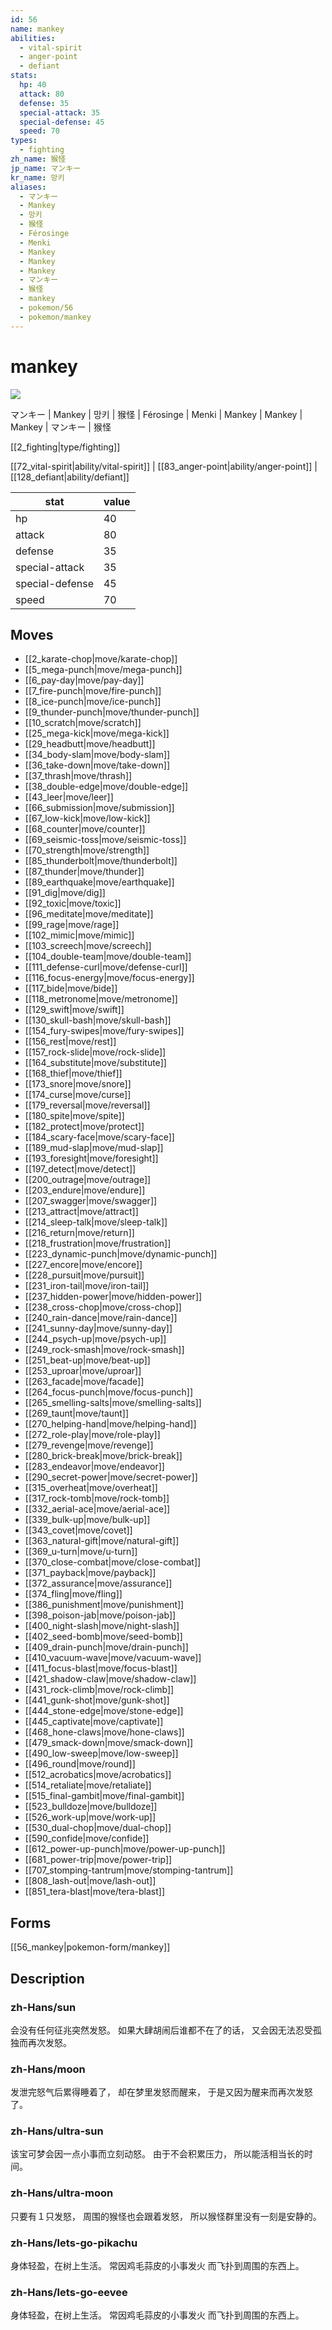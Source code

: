 ```yaml
---
id: 56
name: mankey
abilities:
  - vital-spirit
  - anger-point
  - defiant
stats:
  hp: 40
  attack: 80
  defense: 35
  special-attack: 35
  special-defense: 45
  speed: 70
types:
  - fighting
zh_name: 猴怪
jp_name: マンキー
kr_name: 망키
aliases:
  - マンキー
  - Mankey
  - 망키
  - 猴怪
  - Férosinge
  - Menki
  - Mankey
  - Mankey
  - Mankey
  - マンキー
  - 猴怪
  - mankey
  - pokemon/56
  - pokemon/mankey
---
```

# mankey

![](https://raw.githubusercontent.com/PokeAPI/sprites/master/sprites/pokemon/56.png)

マンキー | Mankey | 망키 | 猴怪 | Férosinge | Menki | Mankey | Mankey | Mankey | マンキー | 猴怪

[[2_fighting|type/fighting]]

[[72_vital-spirit|ability/vital-spirit]] | [[83_anger-point|ability/anger-point]] | [[128_defiant|ability/defiant]]

|stat|value|
|---|---|
|hp|40|
|attack|80|
|defense|35|
|special-attack|35|
|special-defense|45|
|speed|70|


## Moves

- [[2_karate-chop|move/karate-chop]]
- [[5_mega-punch|move/mega-punch]]
- [[6_pay-day|move/pay-day]]
- [[7_fire-punch|move/fire-punch]]
- [[8_ice-punch|move/ice-punch]]
- [[9_thunder-punch|move/thunder-punch]]
- [[10_scratch|move/scratch]]
- [[25_mega-kick|move/mega-kick]]
- [[29_headbutt|move/headbutt]]
- [[34_body-slam|move/body-slam]]
- [[36_take-down|move/take-down]]
- [[37_thrash|move/thrash]]
- [[38_double-edge|move/double-edge]]
- [[43_leer|move/leer]]
- [[66_submission|move/submission]]
- [[67_low-kick|move/low-kick]]
- [[68_counter|move/counter]]
- [[69_seismic-toss|move/seismic-toss]]
- [[70_strength|move/strength]]
- [[85_thunderbolt|move/thunderbolt]]
- [[87_thunder|move/thunder]]
- [[89_earthquake|move/earthquake]]
- [[91_dig|move/dig]]
- [[92_toxic|move/toxic]]
- [[96_meditate|move/meditate]]
- [[99_rage|move/rage]]
- [[102_mimic|move/mimic]]
- [[103_screech|move/screech]]
- [[104_double-team|move/double-team]]
- [[111_defense-curl|move/defense-curl]]
- [[116_focus-energy|move/focus-energy]]
- [[117_bide|move/bide]]
- [[118_metronome|move/metronome]]
- [[129_swift|move/swift]]
- [[130_skull-bash|move/skull-bash]]
- [[154_fury-swipes|move/fury-swipes]]
- [[156_rest|move/rest]]
- [[157_rock-slide|move/rock-slide]]
- [[164_substitute|move/substitute]]
- [[168_thief|move/thief]]
- [[173_snore|move/snore]]
- [[174_curse|move/curse]]
- [[179_reversal|move/reversal]]
- [[180_spite|move/spite]]
- [[182_protect|move/protect]]
- [[184_scary-face|move/scary-face]]
- [[189_mud-slap|move/mud-slap]]
- [[193_foresight|move/foresight]]
- [[197_detect|move/detect]]
- [[200_outrage|move/outrage]]
- [[203_endure|move/endure]]
- [[207_swagger|move/swagger]]
- [[213_attract|move/attract]]
- [[214_sleep-talk|move/sleep-talk]]
- [[216_return|move/return]]
- [[218_frustration|move/frustration]]
- [[223_dynamic-punch|move/dynamic-punch]]
- [[227_encore|move/encore]]
- [[228_pursuit|move/pursuit]]
- [[231_iron-tail|move/iron-tail]]
- [[237_hidden-power|move/hidden-power]]
- [[238_cross-chop|move/cross-chop]]
- [[240_rain-dance|move/rain-dance]]
- [[241_sunny-day|move/sunny-day]]
- [[244_psych-up|move/psych-up]]
- [[249_rock-smash|move/rock-smash]]
- [[251_beat-up|move/beat-up]]
- [[253_uproar|move/uproar]]
- [[263_facade|move/facade]]
- [[264_focus-punch|move/focus-punch]]
- [[265_smelling-salts|move/smelling-salts]]
- [[269_taunt|move/taunt]]
- [[270_helping-hand|move/helping-hand]]
- [[272_role-play|move/role-play]]
- [[279_revenge|move/revenge]]
- [[280_brick-break|move/brick-break]]
- [[283_endeavor|move/endeavor]]
- [[290_secret-power|move/secret-power]]
- [[315_overheat|move/overheat]]
- [[317_rock-tomb|move/rock-tomb]]
- [[332_aerial-ace|move/aerial-ace]]
- [[339_bulk-up|move/bulk-up]]
- [[343_covet|move/covet]]
- [[363_natural-gift|move/natural-gift]]
- [[369_u-turn|move/u-turn]]
- [[370_close-combat|move/close-combat]]
- [[371_payback|move/payback]]
- [[372_assurance|move/assurance]]
- [[374_fling|move/fling]]
- [[386_punishment|move/punishment]]
- [[398_poison-jab|move/poison-jab]]
- [[400_night-slash|move/night-slash]]
- [[402_seed-bomb|move/seed-bomb]]
- [[409_drain-punch|move/drain-punch]]
- [[410_vacuum-wave|move/vacuum-wave]]
- [[411_focus-blast|move/focus-blast]]
- [[421_shadow-claw|move/shadow-claw]]
- [[431_rock-climb|move/rock-climb]]
- [[441_gunk-shot|move/gunk-shot]]
- [[444_stone-edge|move/stone-edge]]
- [[445_captivate|move/captivate]]
- [[468_hone-claws|move/hone-claws]]
- [[479_smack-down|move/smack-down]]
- [[490_low-sweep|move/low-sweep]]
- [[496_round|move/round]]
- [[512_acrobatics|move/acrobatics]]
- [[514_retaliate|move/retaliate]]
- [[515_final-gambit|move/final-gambit]]
- [[523_bulldoze|move/bulldoze]]
- [[526_work-up|move/work-up]]
- [[530_dual-chop|move/dual-chop]]
- [[590_confide|move/confide]]
- [[612_power-up-punch|move/power-up-punch]]
- [[681_power-trip|move/power-trip]]
- [[707_stomping-tantrum|move/stomping-tantrum]]
- [[808_lash-out|move/lash-out]]
- [[851_tera-blast|move/tera-blast]]

## Forms



[[56_mankey|pokemon-form/mankey]]

## Description

### zh-Hans/sun

会没有任何征兆突然发怒。
如果大肆胡闹后谁都不在了的话，
又会因无法忍受孤独而再次发怒。

### zh-Hans/moon

发泄完怒气后累得睡着了，
却在梦里发怒而醒来，
于是又因为醒来而再次发怒了。

### zh-Hans/ultra-sun

该宝可梦会因一点小事而立刻动怒。
由于不会积累压力，
所以能活相当长的时间。

### zh-Hans/ultra-moon

只要有１只发怒，
周围的猴怪也会跟着发怒，
所以猴怪群里没有一刻是安静的。

### zh-Hans/lets-go-pikachu

身体轻盈，在树上生活。
常因鸡毛蒜皮的小事发火
而飞扑到周围的东西上。

### zh-Hans/lets-go-eevee

身体轻盈，在树上生活。
常因鸡毛蒜皮的小事发火
而飞扑到周围的东西上。


